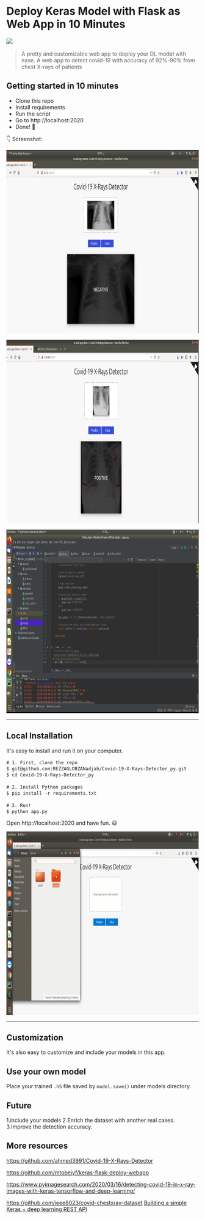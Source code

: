
# Deploy Keras Model with Flask as Web App in 10 Minutes

[![](https://img.shields.io/badge/python-3.5%2B-green.svg)]()

> A pretty and customizable web app to deploy your DL model with ease.
> A web app to detect covid-19 with accuracy of 92%-90% from chest X-rays of patients



## Getting started in 10 minutes

- Clone this repo 
- Install requirements
- Run the script
- Go to http://localhost:2020
- Done! :tada:

:point_down: Screenshot:

<p align="center">
  <img src="https://github.com/REZZAGLOBZANadjah/Covid-19-X-Rays-Detector_py/blob/master/static/Screenshot%20from%202020-03-18%2000-46-33.png" height="480px" alt="">
</p>
<p align="center">
  <img src="https://github.com/REZZAGLOBZANadjah/Covid-19-X-Rays-Detector_py/blob/master/static/Screenshot%20from%202020-03-18%2000-46-16.png" height="480px" alt="">
</p>

<p align="center">
  <img src="https://github.com/REZZAGLOBZANadjah/Covid-19-X-Rays-Detector_py/blob/master/static/Screenshot%20from%202020-03-18%2001-25-39.png" height="480px" alt="">
</p>





------------------



## Local Installation

It's easy to install and run it on your computer.

```shell
# 1. First, clone the repo
$ git@github.com:REZZAGLOBZANadjah/Covid-19-X-Rays-Detector_py.git
$ cd Covid-19-X-Rays-Detector_py

# 2. Install Python packages
$ pip install -r requirements.txt

# 3. Run!
$ python app.py
```

Open http://localhost:2020 and have fun. :smiley:

<p align="center">
  <img src="https://github.com/REZZAGLOBZANadjah/Covid-19-X-Rays-Detector_py/blob/master/static/screenshot-2.gif" height="480px" alt="">
</p>

------------------

## Customization

It's also easy to customize and include your models in this app.


## Use your own model

Place your trained `.h5` file saved by `model.save()` under models directory.


## Future
1.include your models 
2.Enrich the dataset with another real cases.
3.Improve the detection accuracy.

## More resources
https://github.com/ahmed3991/Covid-19-X-Rays-Detector

https://github.com/mtobeiyf/keras-flask-deploy-webapp

https://www.pyimagesearch.com/2020/03/16/detecting-covid-19-in-x-ray-images-with-keras-tensorflow-and-deep-learning/

https://github.com/ieee8023/covid-chestxray-dataset
[Building a simple Keras + deep learning REST API](https://blog.keras.io/building-a-simple-keras-deep-learning-rest-api.html)
